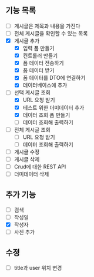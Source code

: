 ## 기능 목록
- [ ] 게시글은 제목과 내용을 가진다
- [ ] 전체 게시글을 확인할 수 있는 목록
- [x] 게시글 추가
  - [x] 입력 폼 만들기
  - [x] 컨트롤러 만들기
  - [x] 폼 데이터 전송하기
  - [x] 폼 데이터 받기
  - [x] 폼 데이터를 DTO에 연결하기
  - [x] 데이터베이스에 추가
- [ ] 선택 게시글 조회
  - [x] URL 요청 받기
  - [x] 테스트 위한 더미데이터 추가
  - [x] 데이터 조회 폼 만들기
  - [ ] 데이터 조회해 출력하기
- [ ] 전체 게시글 조회
  - [ ] URL 요청 받기
  - [ ] 데이터 조회해 출력하기
- [ ] 게시글 수정
- [ ] 게시글 삭제
- [ ] Crud에 대한 REST API
- [ ] 더미데이터 삭제

## 추가 기능
- [ ] 검색
- [ ] 작성일
- [x] 작성자
- [ ] 사진 추가

## 수정
- [ ] title과 user 위치 변경